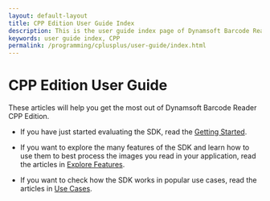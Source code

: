 ```yaml
---
layout: default-layout
title: CPP Edition User Guide Index
description: This is the user guide index page of Dynamsoft Barcode Reader CPP Edition.
keywords: user guide index, CPP
permalink: /programming/cplusplus/user-guide/index.html
---
```


# CPP Edition User Guide

These articles will help you get the most out of Dynamsoft Barcode Reader CPP Edition.

* If you have just started evaluating the SDK, read the [Getting Started]({{site.dbr_cpp}}user-guide.html).

* If you want to explore the many features of the SDK and learn how to use them to best process the images you read in your application, read the articles in [Explore Features]({{site.dbr_cpp}}user-guide/explore-features/index.html).

* If you want to check how the SDK works in popular use cases, read the articles in [Use Cases]({{site.dbr_cpp}}user-guide/use-cases/index.html).

